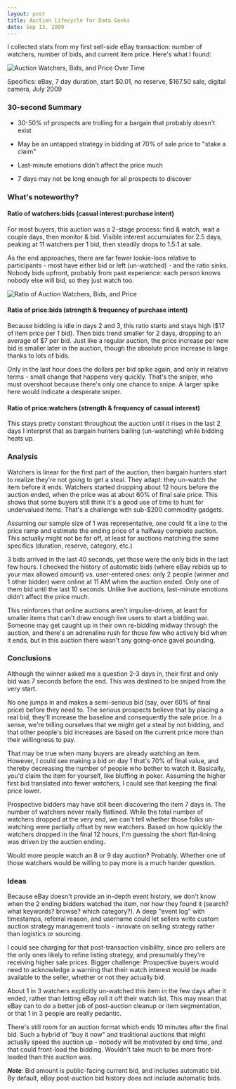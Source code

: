 ```yaml
---
layout: post
title: Auction Lifecycle for Data Geeks
date: Sep 13, 2009
---
```


I collected stats from my first sell-side eBay transaction: number of watchers, number of bids, and current item price. Here's what I found: 

![Auction Watchers, Bids, and Price Over Time](http://images.yort.com/blog/auction-lifecycle-1.png)

Specifics: eBay, 7 day duration, start $0.01, no reserve, $167.50 sale, digital camera, July 2009

### 30-second Summary

* 30-50% of prospects are trolling for a bargain that probably doesn't exist

* May be an untapped strategy in bidding at 70% of sale price to "stake a claim"

* Last-minute emotions didn't affect the price much

* 7 days may not be long enough for all prospects to discover


### What's noteworthy?

#### Ratio of watchers:bids (casual interest:purchase intent)

For most buyers, this auction was a 2-stage process: find & watch, wait a couple days, then monitor & bid. Visible interest accumulates for 2.5 days, peaking at 11 watchers per 1 bid, then steadily drops to 1.5:1 at sale.

As the end approaches, there are far fewer lookie-loos relative to participants - most have either bid or left (un-watched) - and the ratio sinks. Nobody bids upfront, probably from past experience: each person knows nobody else will bid, so they just watch too.

![Ratio of Auction Watchers, Bids, and Price](http://images.yort.com/blog/auction-lifecycle-2.png)

#### Ratio of price:bids (strength & frequency of purchase intent)

Because bidding is idle in days 2 and 3, this ratio starts and stays high ($17 of item price per 1 bid). Then bids trend smaller for 2 days, dropping to an average of $7 per bid. Just like a regular auction, the price increase per new bid is smaller later in the auction, though the absolute price increase is large thanks to lots of bids.

Only in the last hour does the dollars per bid spike again, and only in relative terms - small change that happens very quickly. That's the sniper, who must overshoot because there's only one chance to snipe. A larger spike here would indicate a desperate sniper.

#### Ratio of price:watchers (strength & frequency of casual interest)

This stays pretty constant throughout the auction until it rises in the last 2 days  I interpret that as bargain hunters bailing (un-watching) while bidding heats up.


### Analysis

Watchers is linear for the first part of the auction, then bargain hunters start to realize they're not going to get a steal. They adapt: they un-watch the item before it ends.  Watchers started dropping about 12 hours before the auction ended, when the price was at about 60% of final sale price.  This shows that some buyers still think it's a good use of time to hunt for undervalued items. That's a challenge with sub-$200 commodity gadgets.

Assuming our sample size of 1 was representative, one could fit a line to the price ramp and estimate the ending price of a halfway complete auction. This actually might not be far off, at least for auctions matching the same specifics (duration, reserve, category, etc.)

3 bids arrived in the last 40 seconds, yet those were the only bids in the last few hours. I checked the history of automatic bids (where eBay rebids up to your max allowed amount) vs. user-entered ones: only 2 people (winner and 1 other bidder) were online at 11 AM when the auction ended. Only one of them bid until the last 10 seconds. Unlike live auctions, last-minute emotions didn't affect the price much.

This reinforces that online auctions aren't impulse-driven, at least for smaller items that can't draw enough live users to start a bidding war. Someone may get caught up in their own re-bidding midway through the auction, and there's an adrenaline rush for those few who actively bid when it ends, but in this auction there wasn't any going-once gavel pounding.


### Conclusions

Although the winner asked me a question 2-3 days in, their first and only bid was 7 seconds before the end. This was destined to be sniped from the very start.

No one jumps in and makes a semi-serious bid (say, over 60% of final price) before they need to. The serious prospects believe that by placing a real bid, they'll increase the baseline and consequently the sale price. In a sense, we're telling ourselves that we might get a steal by not bidding, and that other people's bid increases are based on the current price more than their willingness to pay.

That may be true when many buyers are already watching an item. However, I could see making a bid on day 1 that's 70% of final value, and thereby decreasing the number of people who bother to watch it. Basically, you'd claim the item for yourself, like bluffing in poker. Assuming the higher first bid translated into fewer watchers, I could see that keeping the final price lower.

Prospective bidders may have still been discovering the item 7 days in. The number of watchers never really flatlined. While the total number of watchers dropped at the very end, we can't tell whether those folks un-watching were partially offset by new watchers. Based on how quickly the watchers dropped in the final 12 hours, I'm guessing the short flat-lining was driven by the auction ending.

Would more people watch an 8 or 9 day auction?  Probably.  Whether one of those watchers would be willing to pay more is a much harder question.


### Ideas

Because eBay doesn't provide an in-depth event history, we don't know when the 2 ending bidders watched the item, nor how they found it (search? what keywords? browse? which category?). A deep "event log" with timestamps, referral reason, and username could let sellers write custom auction strategy management tools - innovate on selling strategy rather than logistics or sourcing.

I could see charging for that post-transaction visibility, since pro sellers are the only ones likely to refine listing strategy, and presumably they're receiving higher sale prices. Bigger challenge: Prospective buyers would need to acknowledge a warning that their watch interest would be made available to the seller, whether or not they actually bid.

About 1 in 3 watchers explicitly un-watched this item in the few days after it ended, rather than letting eBay roll it off their watch list. This may mean that eBay can to do a better job of post-auction cleanup or item segmentation, or that 1 in 3 people are really pedantic.

There's still room for an auction format which ends 10 minutes after the final bid. Such a hybrid of "buy it now" and traditional auctions that might actually speed the auction up - nobody will be motivated by end time, and that could front-load the bidding. Wouldn't take much to be more front-loaded than this auction was.

***Note***: Bid amount is public-facing current bid, and includes automatic bid. By default, eBay post-auction bid history does not include automatic bids.